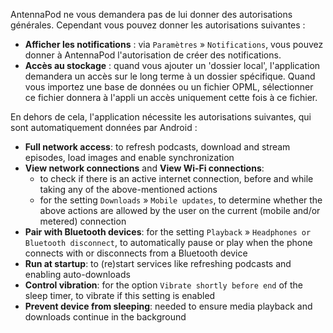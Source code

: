 AntennaPod ne vous demandera pas de lui donner des autorisations générales. Cependant vous pouvez donner les autorisations suivantes :

* **Afficher les notifications** : via `Paramètres` » `Notifications`, vous pouvez donner à AntennaPod l'autorisation de créer des notifications.
* **Accès au stockage** : quand vous ajouter un 'dossier local', l'application demandera un accès sur le long terme à un dossier spécifique. Quand vous importez une base de données ou un fichier OPML, sélectionner ce fichier donnera à l'appli un accès uniquement cette fois à ce fichier.

En dehors de cela, l'application nécessite les autorisations suivantes, qui sont automatiquement données par Android :

- **Full network access**: to refresh podcasts, download and stream episodes, load images and enable synchronization
- **View network connections** and **View Wi-Fi connections**:
   - to check if there is an active internet connection, before and while taking any of the above-mentioned actions
   - for the setting `Downloads` » `Mobile updates`, to determine whether the above actions are allowed by the user on the current (mobile and/or metered) connection
- **Pair with Bluetooth devices**: for the setting `Playback` » `Headphones or Bluetooth disconnect`, to automatically pause or play when the phone connects with or disconnects from a Bluetooth device
- **Run at startup**: to (re)start services like refreshing podcasts and enabling auto-downloads
- **Control vibration**: for the option `Vibrate shortly before end` of the sleep timer, to vibrate if this setting is enabled
- **Prevent device from sleeping**: needed to ensure media playback and downloads continue in the background
